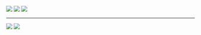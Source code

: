 ![](https://i.imgur.com/d6j5dh9.png)
![](https://i.imgur.com/f8bziEk.png)
![](https://i.imgur.com/JelVq3E.png)

---

![](https://i.imgur.com/0cVe0Oc.png)
![](https://i.imgur.com/qbmeIky.png)
